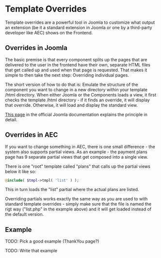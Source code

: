 # Template Overrides

Template overrides are a powerful tool in Joomla to customize what output an extension (be it a standard extension in Joomla or one by a third-party developer like AEC) shows on the Frontend.

## Overrides in Joomla

The basic premise is that every component splits up the pages that are delivered to the user in the frontend have their own, separate HTML files that get called up and used when that page is requested. That makes it simple to then take the next step: Overriding individual pages.

The short version of how to do that is: Emulate the structure of the component you want to change in a new directory within your template /html directory. When either Joomla or the Components loads a view, it first checks the template /html directory - if it finds an override, it will display that override. Otherwise, it will load and display the standard view.

[This page](https://docs.joomla.org/How_to_override_the_output_from_the_Joomla!_core) in the official Joomla documentation explains the principle in detail.

## Overrides in AEC

If you want to change something in AEC, there is one small difference - the system also supports partial views. As an example - the payment plans page has 9 separate partial views that get composed into a single view.

There is one "root" template called "plans" that calls up the partial views below it like so:

```php
@include( $tmpl->tmpl( 'list' ) );
```

This in turn loads the "list" partial where the actual plans are listed.

Overriding partials works exactly the same way as you are used to with standard template overrides - simply make sure that the file is named the rigt way ("list.php" in the example above) and it will get loaded instead of the default version.

## Example

TODO: Pick a good example (ThankYou page?)

TODO: Write that example


